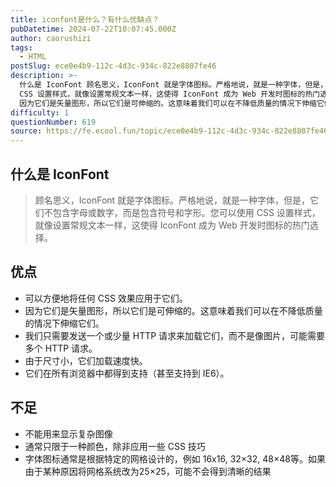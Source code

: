 ```yaml
---
title: iconfont是什么？有什么优缺点？
pubDatetime: 2024-07-22T10:07:45.000Z
author: caorushizi
tags:
  - HTML
postSlug: ece0e4b9-112c-4d3c-934c-822e8807fe46
description: >-
  什么是 IconFont 顾名思义，IconFont 就是字体图标。严格地说，就是一种字体，但是，它们不包含字母或数字，而是包含符号和字形。您可以使用
  CSS 设置样式，就像设置常规文本一样，这使得 IconFont 成为 Web 开发时图标的热门选择。 优点 可以方便地将任何 CSS 效果应用于它们。
  因为它们是矢量图形，所以它们是可伸缩的。这意味着我们可以在不降低质量的情况下伸缩它们。 我们只
difficulty: 1
questionNumber: 619
source: https://fe.ecool.fun/topic/ece0e4b9-112c-4d3c-934c-822e8807fe46
---
```


## 什么是 IconFont

> 顾名思义，IconFont 就是字体图标。严格地说，就是一种字体，但是，它们不包含字母或数字，而是包含符号和字形。您可以使用 CSS 设置样式，就像设置常规文本一样，这使得 IconFont 成为 Web 开发时图标的热门选择。

## 优点

- 可以方便地将任何 CSS 效果应用于它们。
- 因为它们是矢量图形，所以它们是可伸缩的。这意味着我们可以在不降低质量的情况下伸缩它们。
- 我们只需要发送一个或少量 HTTP 请求来加载它们，而不是像图片，可能需要多个 HTTP 请求。
- 由于尺寸小，它们加载速度快。
- 它们在所有浏览器中都得到支持（甚至支持到 IE6）。

## 不足

- 不能用来显示复杂图像
- 通常只限于一种颜色，除非应用一些 CSS 技巧
- 字体图标通常是根据特定的网格设计的，例如 16x16, 32×32, 48×48等。如果由于某种原因将网格系统改为25×25，可能不会得到清晰的结果
